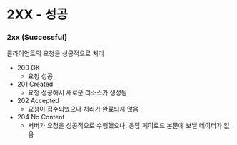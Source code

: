 # 2XX - 성공

### 2xx (Successful)

클라이언트의 요청을 성공적으로 처리

- 200 OK
  - 요청 성공
- 201 Created
  - 요청 성공해서 새로운 리소스가 생성됨
- 202 Accepted
  - 요청이 접수되었으나 처리가 완료되지 않음
- 204 No Content
  - 서버가 요청을 성공적으로 수행했으나, 응답 페이로드 본문에 보낼 데이터가 없음
